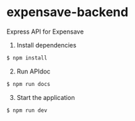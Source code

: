 # expensave-backend
Express API for Expensave

1. Install dependencies
```sh
$ npm install
```
2. Run APIdoc
```sh
$ npm run docs
```
3. Start the application
```sh
$ npm run dev
```
